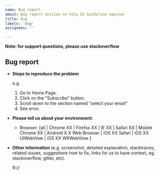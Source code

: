 ```yaml
---
name: Bug report
about: Bug report section to help UI Guideline improve
title: Bug
labels: 'bug'
assignees: ''

---
```


**Note: for support questions, please use stackoverflow**

## Bug report
- **Steps to reproduce the problem**
 
	e.g. 
  1. Go to Home Page.
  2. Click on the "Subscribe" button.
  3. Scroll down to the section named "select your email"
  4. See error.

- **Please tell us about your environment:**

  - Browser: [all | Chrome XX | Firefox XX | IE XX | Safari XX | Mobile Chrome XX | Android X.X Web Browser | iOS XX Safari | iOS XX UIWebView | iOS XX WKWebView ]

* **Other information** (e.g. screenshot, detailed explanation, stacktraces, related issues, suggestions how to fix, links for us to have context, eg. stackoverflow, gitter, etc).

  R://